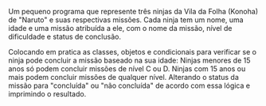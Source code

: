Um pequeno programa que represente três 
ninjas da Vila da Folha (Konoha) de "Naruto" 
e suas respectivas missões. 
Cada ninja tem um nome, uma idade e uma 
missão atribuída a ele, com o nome da 
missão, nível de dificuldade e status de 
conclusão.

Colocando em pratica as classes, objetos e condicionais para verificar se o ninja pode concluir a missão baseado na 
sua idade:
 Ninjas menores de 15 anos só podem concluir missões de nível C ou D.
 Ninjas com 15 anos ou mais podem concluir missões de qualquer nível.
 Alterando o status da missão para "concluída" ou "não concluída" de acordo com 
essa lógica e imprimindo o resultado.
